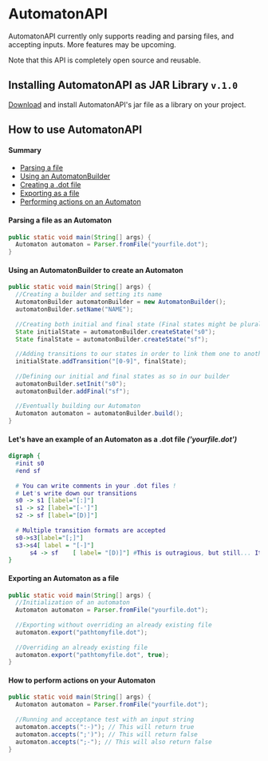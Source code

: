 # AutomatonAPI
AutomatonAPI currently only supports reading and parsing files, and accepting inputs.
More features may be upcoming.

Note that this API is completely open source and reusable.

## Installing AutomatonAPI as JAR Library `v.1.0`
[Download](https://github.com/Leeniiux/automaton/tree/main/jar) and install AutomatonAPI's jar file as a library on your project.

## How to use AutomatonAPI

#### Summary
- [Parsing a file](#parsing-a-file-as-an-automaton)
- [Using an AutomatonBuilder](#using-an-automatonbuilder-to-create-an-automaton)
- [Creating a .dot file](#lets-have-an-example-of-an-automaton-as-a-dot-file-yourfiledot)
- [Exporting as a file](#)
- [Performing actions on an Automaton](#how-to-perform-actions-on-your-automaton)

#### Parsing a file as an Automaton
```java
public static void main(String[] args) {
  Automaton automaton = Parser.fromFile("yourfile.dot");
}
```

#### Using an AutomatonBuilder to create an Automaton
```java
public static void main(String[] args) {
  //Creating a builder and setting its name
  AutomatonBuilder automatonBuilder = new AutomatonBuilder();
  automatonBuilder.setName("NAME");
  
  //Creating both initial and final state (Final states might be plural)
  State initialState = automatonBuilder.createState("s0");
  State finalState = automatonBuilder.createState("sf");
  
  //Adding transitions to our states in order to link them one to another
  initialState.addTransition("[0-9]", finalState);
  
  //Defining our initial and final states as so in our builder
  automatonBuilder.setInit("s0");
  automatonBuilder.addFinal("sf");
  
  //Eventually building our Automaton
  Automaton automaton = automatonBuilder.build();
}
```

#### Let's have an example of an Automaton as a .dot file *('yourfile.dot')*
```dot
digraph {
  #init s0
  #end sf
  
  # You can write comments in your .dot files !
  # Let's write down our transitions
  s0 -> s1 [label="[:]"]
  s1 -> s2 [label="[-']"]
  s2 -> sf [label="[D)]"]
  
  # Multiple transition formats are accepted
  s0->s3[label="[;]"]
  s3->s4[ label = "[-]"]
      s4 -> sf    [ label= "[D)]"] #This is outragious, but still... It works !
}
```

#### Exporting an Automaton as a file
```java
public static void main(String[] args) {
  //Initialization of an automaton
  Automaton automaton = Parser.fromFile("yourfile.dot");
  
  //Exporting without overriding an already existing file
  automaton.export("pathtomyfile.dot");
  
  //Overriding an already existing file
  automaton.export("pathtomyfile.dot", true);
}
```

#### How to perform actions on your Automaton
```java
public static void main(String[] args) {
  Automaton automaton = Parser.fromFile("yourfile.dot");
  
  //Running and acceptance test with an input string
  automaton.accepts(":-)"); // This will return true
  automaton.accepts(";')"); // This will return false
  automaton.accepts(";-"); // This will also return false
}
```

